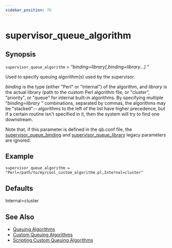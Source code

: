 ```yaml
---
sidebar_position: 76
---
```


# supervisor_queue_algorithm

## Synopsis

`supervisor_queue_algorithm` = _"binding=library[,binding=library...] "_

Used to specify queuing algorithm(s) used by the supervisor.

_binding_ is the type (either "Perl" or "Internal") of the algorithm, and
_library_ is the actual library (path to the custom Perl algorithm file, or
"cluster", "priority", or "queue" for internal built-in algorithms. By
specifying multiple "_binding=library_ " combinations, separated by commas,
the algorithms may be "stacked"\-- algorithms to the left of the list have
higher precedence, but if a certain routine isn't specified in it, then the
system will try to find one downstream.

Note that, if this parameter is defined in the qb.conf file, the
[supervisor_queue_binding](./supervisor_queue_binding) and
[supervisor_queue_library](./supervisor_queue_library) legacy
parameters are ignored.

## Example

```
supervisor_queue_algorithm = "Perl=/path/to/my/cool_custom_algorithm.pl,Internal=cluster"
```

## Defaults

Internal=cluster

## See Also

* [Queuing Algorithms](/Documentation/custom-queuing-algorithms)  
* [Custom Queuing Algorithms](/Documentation/custom-queuing-algorithms)
* [Scripting Custom Queuing Algorithms](/Documentation/scripting-custom-queuing-algorithms)


